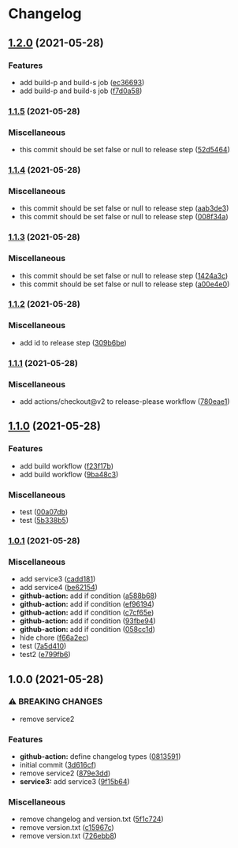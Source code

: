 # Changelog

## [1.2.0](https://www.github.com/htsh-tsyk/releaseactiontest/compare/v1.1.5...v1.2.0) (2021-05-28)


### Features

* add build-p and build-s job ([ec36693](https://www.github.com/htsh-tsyk/releaseactiontest/commit/ec366936081654e800c3672417b0f020ee4469e2))
* add build-p and build-s job ([f7d0a58](https://www.github.com/htsh-tsyk/releaseactiontest/commit/f7d0a5811bb3edc9d9dc6035a6b9a888c8e60590))

### [1.1.5](https://www.github.com/htsh-tsyk/releaseactiontest/compare/v1.1.4...v1.1.5) (2021-05-28)


### Miscellaneous

* this commit should be set false or null to release step ([52d5464](https://www.github.com/htsh-tsyk/releaseactiontest/commit/52d5464608cf9a129cf915f07f5c8117a393ad59))

### [1.1.4](https://www.github.com/htsh-tsyk/releaseactiontest/compare/v1.1.3...v1.1.4) (2021-05-28)


### Miscellaneous

* this commit should be set false or null to release step ([aab3de3](https://www.github.com/htsh-tsyk/releaseactiontest/commit/aab3de3124fd4eb9852f5d383cb36bc4378c6fc2))
* this commit should be set false or null to release step ([008f34a](https://www.github.com/htsh-tsyk/releaseactiontest/commit/008f34aaf014916d48744cd40a5a293200916da4))

### [1.1.3](https://www.github.com/htsh-tsyk/releaseactiontest/compare/v1.1.2...v1.1.3) (2021-05-28)


### Miscellaneous

* this commit should be set false or null to release step ([1424a3c](https://www.github.com/htsh-tsyk/releaseactiontest/commit/1424a3cf045ff31ca7ea4d4f79088f3f99dd9484))
* this commit should be set false or null to release step ([a00e4e0](https://www.github.com/htsh-tsyk/releaseactiontest/commit/a00e4e0a3458fc4d9a1e3c5a65cc4ade363fba35))

### [1.1.2](https://www.github.com/htsh-tsyk/releaseactiontest/compare/v1.1.1...v1.1.2) (2021-05-28)


### Miscellaneous

* add id to release step ([309b6be](https://www.github.com/htsh-tsyk/releaseactiontest/commit/309b6bebea5be27b87b832ceb20f64e22ffedde7))

### [1.1.1](https://www.github.com/htsh-tsyk/releaseactiontest/compare/v1.1.0...v1.1.1) (2021-05-28)


### Miscellaneous

* add actions/checkout@v2 to release-please workflow ([780eae1](https://www.github.com/htsh-tsyk/releaseactiontest/commit/780eae144d4e73efddbb6a7b819758a5a41786a4))

## [1.1.0](https://www.github.com/htsh-tsyk/releaseactiontest/compare/v1.0.1...v1.1.0) (2021-05-28)


### Features

* add build workflow ([f23f17b](https://www.github.com/htsh-tsyk/releaseactiontest/commit/f23f17be9c6ac82a6eb2233cdb23c42135d32a8b))
* add build workflow ([9ba48c3](https://www.github.com/htsh-tsyk/releaseactiontest/commit/9ba48c3994888ab1a25d9aadef2ae8d82530219e))


### Miscellaneous

* test ([00a07db](https://www.github.com/htsh-tsyk/releaseactiontest/commit/00a07db3aacf716b3bb834fac77156a561577c50))
* test ([5b338b5](https://www.github.com/htsh-tsyk/releaseactiontest/commit/5b338b570c7846db4315a37f596c1ead715f0184))

### [1.0.1](https://www.github.com/htsh-tsyk/releaseactiontest/compare/v1.0.0...v1.0.1) (2021-05-28)


### Miscellaneous

* add service3 ([cadd181](https://www.github.com/htsh-tsyk/releaseactiontest/commit/cadd18180fe2436572a19a447591a2440438e003))
* add service4 ([be62154](https://www.github.com/htsh-tsyk/releaseactiontest/commit/be6215454eeeda3355b60f0e722c7efdf5fde928))
* **github-action:** add if condition ([a588b68](https://www.github.com/htsh-tsyk/releaseactiontest/commit/a588b6809ac5b1436ab9c434eb1f11fb2d13ca11))
* **github-action:** add if condition ([ef96194](https://www.github.com/htsh-tsyk/releaseactiontest/commit/ef961945ae625baaf2de2a0eeb5222341e06f2b2))
* **github-action:** add if condition ([c7cf65e](https://www.github.com/htsh-tsyk/releaseactiontest/commit/c7cf65e8efb5f7550a7c8092ddf10f715bd3215d))
* **github-action:** add if condition ([93fbe94](https://www.github.com/htsh-tsyk/releaseactiontest/commit/93fbe94bea07e1c5deac3e81751d8bcb456f5bfc))
* **github-action:** add if condition ([058cc1d](https://www.github.com/htsh-tsyk/releaseactiontest/commit/058cc1dda77eab1f40af088f86d22e516e6c74a7))
* hide chore ([f66a2ec](https://www.github.com/htsh-tsyk/releaseactiontest/commit/f66a2ecc55eb0a1dcbca9a9999657a767258ef73))
* test ([7a5d410](https://www.github.com/htsh-tsyk/releaseactiontest/commit/7a5d410260e2f3556711dc8abe15ce353c4238ea))
* test2 ([e799fb6](https://www.github.com/htsh-tsyk/releaseactiontest/commit/e799fb64f026861ab0193a0246dee881f99b07b6))

## 1.0.0 (2021-05-28)


### ⚠ BREAKING CHANGES

* remove service2

### Features

* **github-action:** define changelog types ([0813591](https://www.github.com/htsh-tsyk/releaseactiontest/commit/0813591ec2ac68117543a715dd7b4465922bc48d))
* initial commit ([3d616cf](https://www.github.com/htsh-tsyk/releaseactiontest/commit/3d616cf37ce5f9ff0ef84b5861ee38eb7c504843))
* remove service2 ([879e3dd](https://www.github.com/htsh-tsyk/releaseactiontest/commit/879e3dd0a0ab99c8695accf0b0eab8bdb8cefcf7))
* **service3:** add service3 ([9f15b64](https://www.github.com/htsh-tsyk/releaseactiontest/commit/9f15b64349a9d3ee86a91491ddc2644af4bd546e))


### Miscellaneous

* remove changelog and version.txt ([5f1c724](https://www.github.com/htsh-tsyk/releaseactiontest/commit/5f1c7244e752f78ec1f10ee50f2b00912a78a9d5))
* remove version.txt ([c15967c](https://www.github.com/htsh-tsyk/releaseactiontest/commit/c15967c91623340c9f6ea320cb91b13e449097ab))
* remove version.txt ([726ebb8](https://www.github.com/htsh-tsyk/releaseactiontest/commit/726ebb8698aa120b442e37ffdf50411ae47501f2))
